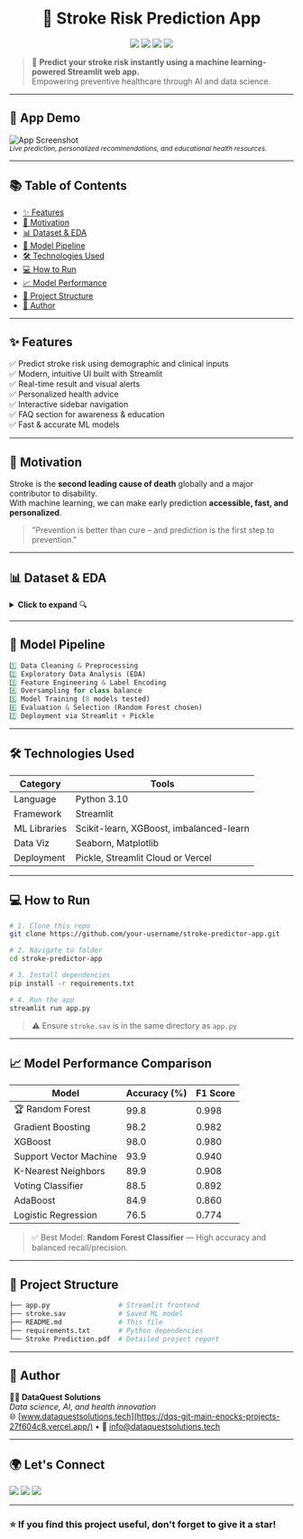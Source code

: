 
<h1 align="center">🧠 Stroke Risk Prediction App</h1>
<p align="center">
  <img src="https://img.shields.io/badge/Python-3.10-blue?logo=python&logoColor=white" />
  <img src="https://img.shields.io/badge/Streamlit-Deployed-red?logo=streamlit" />
  <img src="https://img.shields.io/badge/Status-Active-brightgreen?style=flat-square" />
  <img src="https://img.shields.io/badge/Model-RandomForest-success?style=flat-square" />
</p>

> 🏥 **Predict your stroke risk instantly using a machine learning-powered Streamlit web app.**  
> Empowering preventive healthcare through AI and data science.

---

## 📸 App Demo

![App Screenshot](https://github.com/your-repo/stroke-predictor-app/assets/demo-gif.gif)  
<sup><i>Live prediction, personalized recommendations, and educational health resources.</i></sup>

---

## 📚 Table of Contents

- [✨ Features](#-features)
- [🧠 Motivation](#-motivation)
- [📊 Dataset & EDA](#-dataset--eda)
- [🚀 Model Pipeline](#-model-pipeline)
- [🛠 Technologies Used](#-technologies-used)
- [💻 How to Run](#-how-to-run)
- [📈 Model Performance](#-model-performance)
- [📁 Project Structure](#-project-structure)
- [📌 Author](#-author)

---

## ✨ Features

✅ Predict stroke risk using demographic and clinical inputs  
✅ Modern, intuitive UI built with Streamlit  
✅ Real-time result and visual alerts  
✅ Personalized health advice  
✅ Interactive sidebar navigation  
✅ FAQ section for awareness & education  
✅ Fast & accurate ML models  

---

## 🧠 Motivation

Stroke is the **second leading cause of death** globally and a major contributor to disability.  
With machine learning, we can make early prediction **accessible, fast, and personalized**.

> "Prevention is better than cure – and prediction is the first step to prevention."

---

## 📊 Dataset & EDA

<details>
<summary><strong>Click to expand</strong> 🔍</summary>

- 4909 entries, 12 features
- No missing or duplicate values
- Columns include:
  - `gender`, `age`, `hypertension`, `heart_disease`, `work_type`, `smoking_status`, etc.
- **Outliers handled** using IQR
- **Label encoding** applied on categorical features
- **Class imbalance** fixed using `RandomOverSampler`

</details>

---

## 🚀 Model Pipeline

```python
1️⃣ Data Cleaning & Preprocessing
2️⃣ Exploratory Data Analysis (EDA)
3️⃣ Feature Engineering & Label Encoding
4️⃣ Oversampling for class balance
5️⃣ Model Training (8 models tested)
6️⃣ Evaluation & Selection (Random Forest chosen)
7️⃣ Deployment via Streamlit + Pickle
```

---

## 🛠 Technologies Used

| Category       | Tools |
|----------------|-------|
| Language       | Python 3.10 |
| Framework      | Streamlit |
| ML Libraries   | Scikit-learn, XGBoost, imbalanced-learn |
| Data Viz       | Seaborn, Matplotlib |
| Deployment     | Pickle, Streamlit Cloud or Vercel |

---

## 💻 How to Run

```bash
# 1. Clone this repo
git clone https://github.com/your-username/stroke-predictor-app.git

# 2. Navigate to folder
cd stroke-predictor-app

# 3. Install dependencies
pip install -r requirements.txt

# 4. Run the app
streamlit run app.py
```

> ⚠ Ensure `stroke.sav` is in the same directory as `app.py`

---

## 📈 Model Performance Comparison

| Model                     | Accuracy (%) | F1 Score |
|--------------------------|--------------|----------|
| 🏆 Random Forest          | 99.8         | 0.998    |
| Gradient Boosting        | 98.2         | 0.982    |
| XGBoost                  | 98.0         | 0.980    |
| Support Vector Machine   | 93.9         | 0.940    |
| K-Nearest Neighbors      | 89.9         | 0.908    |
| Voting Classifier        | 88.5         | 0.892    |
| AdaBoost                 | 84.9         | 0.860    |
| Logistic Regression      | 76.5         | 0.774    |

> ✅ Best Model: **Random Forest Classifier** — High accuracy and balanced recall/precision.

---

## 📁 Project Structure

```bash
├── app.py                 # Streamlit frontend
├── stroke.sav             # Saved ML model
├── README.md              # This file
├── requirements.txt       # Python dependencies
└── Stroke Prediction.pdf  # Detailed project report
```

---

## 📌 Author

**🧑‍💻 DataQuest Solutions**  
_Data science, AI, and health innovation_  
🌐 [www.dataquestsolutions.tech](https://dqs-git-main-enocks-projects-27f604c8.vercel.app/) • 📧 [info@dataquestsolutions.tech](dataquestsolutions2@gmail.com)

---

## 🌍 Let's Connect

<a href="https://www.linkedin.com/in/enock-bereka"><img src="https://img.shields.io/badge/LinkedIn-blue?logo=linkedin&logoColor=white"></a>
<a href="mailto:enochosenwafulah@gmail.com"><img src="https://img.shields.io/badge/Gmail-red?logo=gmail&logoColor=white"></a>
<a href="https://github.com/Biosticianenoch"><img src="https://img.shields.io/badge/GitHub-181717?logo=github&logoColor=white"></a>

---

### ⭐ If you find this project useful, don't forget to give it a star!
